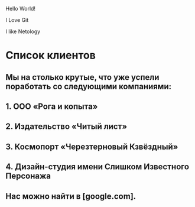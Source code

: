 Hello World!

I Love Git

I like Netology

# Список клиентов 

## Мы на столько крутые, что уже успели поработать со следующими компаниями: 

## 1. ООО «Рога и копыта» 
## 2. Издательство «Читый лист» 
## 3. Космопорт «Черезтерновый Кзвёздный» 
## 4. Дизайн-студия имени Слишком Известного Персонажа 

## Нас можно найти в [google.com]. 